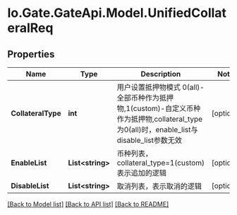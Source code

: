 
# Io.Gate.GateApi.Model.UnifiedCollateralReq

## Properties

Name | Type | Description | Notes
------------ | ------------- | ------------- | -------------
**CollateralType** | **int** | 用户设置抵押物模式 0(all)-全部币种作为抵押物,1(custom)-自定义币种作为抵押物,collateral_type为0(all)时，enable_list与disable_list参数无效 | [optional] 
**EnableList** | **List&lt;string&gt;** | 币种列表，collateral_type&#x3D;1(custom)表示追加的逻辑 | [optional] 
**DisableList** | **List&lt;string&gt;** | 取消列表，表示取消的逻辑 | [optional] 

[[Back to Model list]](../README.md#documentation-for-models)
[[Back to API list]](../README.md#documentation-for-api-endpoints)
[[Back to README]](../README.md)

